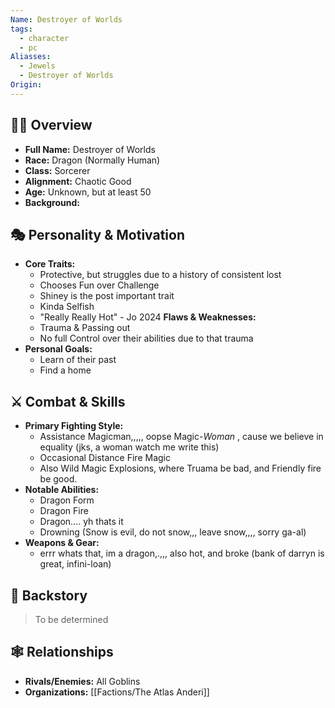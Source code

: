 ```yaml
---
Name: Destroyer of Worlds
tags:
  - character
  - pc
Aliasses:
  - Jewels
  - Destroyer of Worlds
Origin:
---
```

## 🧑‍🎤 Overview
- **Full Name:** Destroyer of Worlds
- **Race:**  Dragon (Normally Human)
- **Class:**  Sorcerer 
- **Alignment:**  Chaotic Good
- **Age:**  Unknown, but at least 50
- **Background:**  

## 🎭 Personality & Motivation
- **Core Traits:**  
	- Protective, but struggles due to a history of consistent lost
	- Chooses Fun over Challenge
	- Shiney is the post important trait
	- Kinda Selfish
	- "Really Really Hot" - Jo 2024
  **Flaws & Weaknesses:** 
	- Trauma & Passing out
	- No full  Control over their abilities due to that trauma
- **Personal Goals:**  
	- Learn of their past
	- Find a home

## ⚔️ Combat & Skills
- **Primary Fighting Style:**  
	- Assistance Magicman,,,,, oopse Magic-*Woman* , cause we believe in equality (jks, a woman watch me write this)
	- Occasional Distance Fire Magic
	- Also Wild Magic Explosions, where Truama be bad, and Friendly fire be good.
- **Notable Abilities:**  
	- Dragon Form
	- Dragon Fire
	- Dragon.... yh thats it
	- Drowning (Snow is evil, do not snow,,, leave snow,,,, sorry ga-al)
- **Weapons & Gear:**  
	- errr whats that, im a dragon,.,,, also hot, and broke (bank of darryn is great, infini-loan)

## 📖 Backstory
> To be determined

## 🕸️ Relationships
- **Rivals/Enemies:** All Goblins
- **Organizations:**  [[Factions/The Atlas Anderi]]
